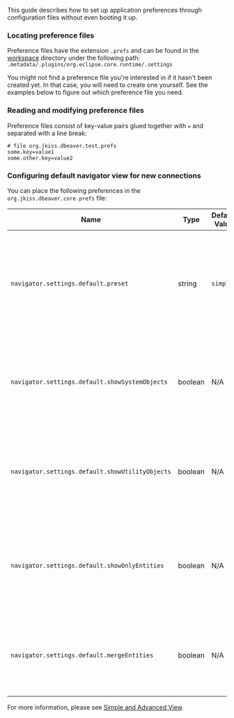 This guide describes how to set up application preferences through configuration files without even booting it up.

### Locating preference files

Preference files have the extension `.prefs` and can be found in the [workspace](Workspace-Location) directory under the
following path:
`.metadata/.plugins/org.eclipse.core.runtime/.settings`

You might not find a preference file you're interested in if it hasn't been created yet. In that case, you will need to
create one yourself. See the examples below to figure out which preference file you need.

### Reading and modifying preference files

Preference files consist of key-value pairs glued together with `=` and separated with a line break:

```properties
# file org.jkiss.dbeaver.test.prefs
some.key=value1
some.other.key=value2
```

### Configuring default navigator view for new connections

You can place the following preferences in the `org.jkiss.dbeaver.core.prefs` file:

|Name|Type|Default Value|Allowed Values|Description|
|----|----|-------------|--------------|-----------|
|`navigator.settings.default.preset`|string|`simple`|`simple`, `advanced`|Sets the default view mode for new connections<br>Don't specify this preference if you want to configure a custom preset.|
|`navigator.settings.default.showSystemObjects`|boolean|N/A|`true`, `false`|Controls whether system objects must be shown.<br>Used if preset is not specified.|
|`navigator.settings.default.showUtilityObjects`|boolean|N/A|`true`, `false`|Controls whether utility objects must be shown.<br>Used if preset is not specified.|
|`navigator.settings.default.showOnlyEntities`|boolean|N/A|`true`, `false`|Controls whether only schemas and tables must be shown.<br>Used if preset is not specified.|
|`navigator.settings.default.mergeEntities`|boolean|N/A|`true`, `false`|Controls whether all tables must be shown in a single list.<br>Used if preset is not specified.|

For more information, please see [Simple and Advanced View](Simple-and-Advanced-View).